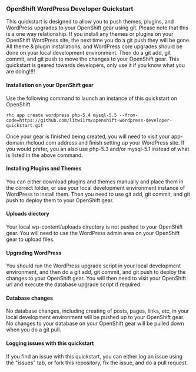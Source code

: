### OpenShift WordPress Developer Quickstart  
This quickstart is designed to allow you to push themes, plugins, and WordPress upgrades to your OpenShift gear using git.  Please note that this is a one way relationship.  If you install any themes or plugins on your OpenShift WordPress site, the next time you do a git push they will be gone.  All theme & plugin installations, and WordPress core upgrades should be done on your local development environment.  Then do a git add, git commit, and git push to move the changes to your OpenShift gear.  This quickstart is geared towards developers, only use it if you know what you are doing!!!!

#### Installation on your OpenShift gear  
Use the following command to launch an instance of this quickstart on OpenShift

	rhc app create wordpress php-5.4 mysql-5.5 --from-code=https://github.com/litwi1rm/openshift-wordpress-developer-quickstart.git
	
Once your gear is finished being created, you will need to visit your app-domain.rhcloud.com address and finish setting up your WordPress site.  If you would prefer, you an also use php-5.3 and/or mysql-5.1 instead of what is listed in the above command.  

#### Installing Plugins and Themes  
You can either download plugins and themes manually and place them in the correct folder, or use your local development environment instance of WordPress to install them.  Then you need to use git add, git commit, and git push to deploy them to your OpenShift gear.  

#### Uploads diectory  
Your local wp-content/uploads directory is not pushed to your OpenShift gear.  You will need to use the WordPress admin area on your OpenShift gear to upload files.  

#### Upgrading WordPress  
You should run the WordPress upgrade script in your local development environment, and then do a git add, git commit, and git push to deploy the changes to your OpenShift gear.  You will then need to visit your OpenShift url and execute the database upgrade script if required.  

#### Database changes  
No database changes, including creating of posts, pages, links, etc, in your local development environment will be pushed up to your OpenShift gear.  No changes to your database on your OpenShift gear will be pulled down when you do a git pull.  

#### Logging issues  with this quickstart
If you find an issue with this quickstart, you can either log an issue using the "issues" tab, or fork this repository, fix the issue, and do a pull request.  
